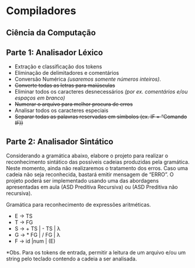 # Compiladores
## Ciência da Computação

## Parte 1: Analisador Léxico
- Extração e classificação dos tokens
- Eliminação de delimitadores e comentários
- Conversão Numérica *(usaremos somente números inteiros)*.
- ~~Converte todas as letras para maiúsculas~~
- Eliminar todos os caracteres desnecessários *(por ex. comentários e/ou espaços em branco)*
- ~~Numerar o arquivo para melhor procura de erros~~
- Analisar todos os caracteres especiais
- ~~Separar todas as palavras reservadas em símbolos (ex. IF = “Comando IF))~~

## Parte 2: Analisador Sintático

Considerando a gramática abaixo, elabore o projeto para realizar o reconhecimento sintático das possíveis cadeias produzidas pela gramática. Neste momento, ainda não realizaremos o tratamento dos erros. Caso uma cadeia não seja reconhecida, bastará emitir mensagem de “ERRO”.  O projeto poderá ser implementado usando uma das abordagens apresentadas em aula (ASD Preditiva Recursiva) ou (ASD Preditiva não recursiva). 

Gramática para reconhecimento de expressões aritméticas.

- E  ->  TS
- T -> FG
- S -> + TS | - TS | λ
- G -> * FG | / FG | λ
- F ->  id |num | (E)

*Obs. Para os tokens de entrada, permitir a leitura de um arquivo e/ou um string pelo teclado contendo a cadeia a ser analisada.
